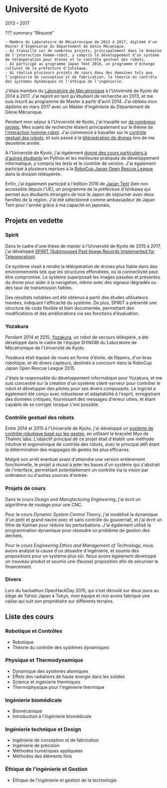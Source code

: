 # Université de Kyoto
2013 – 2017

??? summary "Résumé"

    - Membre du Laboratoire de Mécatronique de 2013 à 2017, diplômé d'un Master d'Ingénierie du Département de Génie Mécanique.
    - Ai travaillé sur de nombreux projets, principalement dans le domaine de l'interaction homme-robot, y compris le développement d'un système de téléopération pour drones et le contrôle gestuel des robots.
    - Ai participé au programme Japan Tent 2016, un programme d'échange culturel de la préfecture d'Ishikawa.
    - Ai réalisé plusieurs projets de cours dans des domaines tels que l'ingénierie de conception et de fabrication, la théorie du contrôle des systèmes dynamiques et l'éthique de l'ingénierie.

J'étais membre du [Laboratoire de Mécatronique](http://www.mechatronics.me.kyoto-u.ac.jp/index.php?ml_lang=en) à l'Université de Kyoto de 2014 à 2017.
J'ai rejoint en tant qu'étudiant de recherche en 2013, et me suis inscrit au programme de Master à partir d'avril 2014.
J'ai obtenu mon diplôme en mars 2017 avec un Master d'Ingénierie du Département de Génie Mécanique.

Pendant mon séjour à l'Université de Kyoto, j'ai travaillé sur [de nombreux projets](#projets-en-vedette).
Mes sujets de recherche étaient principalement sur le thème de [l'interaction homme-robot](https://en.wikipedia.org/wiki/Human%E2%80%93robot_interaction).
J'ai commencé à travailler sur le [contrôle gestuel des robots](../projects/myo.md),
et suis passé à la [téléopération de drones](../projects/spirit.md) lors de ma deuxième année.

À l'Université de Kyoto, j'ai également [donné des cours particuliers à d'autres étudiants](../teaching.md) en Python et les meilleures pratiques de développement informatique,
y compris les tests et le contrôle de version.
J'ai également participé à plusieurs reprises à la [RoboCup Japan Open Rescue League](../projects/yozakura.md) dans la division téléopérée.

Enfin, j'ai également participé à l'édition 2016 de [Japan Tent](https://www.japantent.com/english.html)
(lien non accessible depuis l'UE), un programme de la préfecture d'Ishikawa qui permet aux étudiants étrangers de tout le Japon
de séjourner avec deux familles de la région.
J'ai été sélectionné comme ambassadeur de Japan Tent pour l'année grâce à ma capacité en japonais.

## Projets en vedette
### Spirit
Dans le cadre d'une thèse de master à l'Université de Kyoto de 2015 à 2017,
j'ai développé [SPIRIT (Subimposed Past Image Records Implemented for Teleoperation)](../projects/spirit.md).

Ce système visait à rendre la téléopération de drones plus fiable dans des environnements tels que les structures effondrées,
où la connectivité peut être compromise.
Le système superposait les images passées et présentes du drone pour aider à la navigation,
même avec des signaux dégradés ou des taux de transmission faibles.

Des résultats notables ont été obtenus à partir des études utilisateurs menées, indiquant l'efficacité du système.
De plus, SPIRIT a présenté une structure de code flexible et bien documentée,
permettant des modifications et des améliorations via ses fonctions d'évaluation.

### Yozakura
Pendant 2014 et 2015, [Yozakura](../projects/yozakura.md), un robot de secours téléopéré, a été développé dans le cadre de l'équipe SHINOBI du Laboratoire de Mécatronique de l'Université de Kyoto.

Yozakura était équipé de roues en forme d'étoile, de flippers, d'un bras robotique, et de divers capteurs,
destinés à concourir dans la RoboCup Japan Open Rescue League 2015.

J'étais le responsable du développement informatique pour Yozakura, et me suis concentré sur la création d'un système client-serveur pour contrôler le robot
et développer des pilotes pour ses divers composants.
Le logiciel a également été conçu avec robustesse et adaptabilité à l'esprit,
enregistrant des données critiques, fournissant des messages d'erreur utiles, et étant capable de se corriger lorsque c'est possible.

### Contrôle gestuel des robots
Entre 2014 et 2015 à l'Université de Kyoto, j'ai développé un [système de contrôle robotique basé sur les gestes](../projects/myo.md),
en utilisant le bracelet Myo de Thalmic labs.
L'objectif principal de ce projet était d'établir une méthode intuitive et ergonomique de contrôle des robots,
avec le principal défi étant la détermination des mappages de gestes les plus efficaces.

Malgré son arrêt éventuel avant d'atteindre une version entièrement fonctionnelle,
le projet a réussi à jeter les bases d'un système qui s'abstrait de l'interface,
permettant potentiellement un contrôle via la vision par ordinateur ou d'autres sources d'entrée.

### Projets de cours
Dans le cours _Design and Manufacturing Engineering_, j'ai écrit un algorithme de routage pour une CNC.

Pour le cours _Dynamic System Control Theory_,
j'ai modélisé la dynamique d'un petit et grand navire avec et sans contrôle du gouvernail,
et j'ai écrit un filtre de Kalman pour réduire les perturbations.
J'ai également utilisé la programmation dynamique pour résoudre un problème de gestion des déchets.

Pour le cours _Engineering Ethics and Management of Technology_,
nous avons analysé la cause d'un désastre d'ingénierie,
et soumis des propositions pour un système plus sûr.
Nous avons également développé un nouveau produit et soumis une (fausse) proposition afin de sécuriser le financement.

### Divers
Lors du hackathon OpenHackDay 2015, qui s'est déroulé sur deux jours au siège de Yahoo Japan à Tokyo,
mon équipe et moi avons fabriqué une valise qui suit son propriétaire sur différents terrains.

## Liste des cours
### Robotique et Contrôles
- Robotique
- Théorie du contrôle des systèmes dynamiques

### Physique et Thermodynamique
- Dynamique des systèmes atomiques
- Effets des radiations de haute énergie dans les solides
- Science et ingénierie thermiques
- Thermophysique pour l'ingénierie thermique

### Ingénierie biomédicale
- Biomécanique
- Introduction à l'ingénierie biomédicale

### Ingénierie technique et Design
- Ingénierie de conception et de fabrication
- Ingénierie de précision
- Méthodes numériques appliquées
- Méthodes des éléments finis

### Éthique de l'ingénierie et Gestion
- Éthique de l'ingénierie et gestion de la technologie 